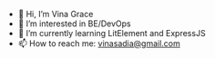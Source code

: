 - 👋 Hi, I’m Vina Grace
- 👀 I’m interested in BE/DevOps
- 🌱 I’m currently learning LitElement and ExpressJS
- 📫 How to reach me: vinasadia@gmail.com

<!---
vinagrace-sadia/vinagrace-sadia is a ✨ special ✨ repository because its `README.md` (this file) appears on your GitHub profile.
You can click the Preview link to take a look at your changes.
--->

